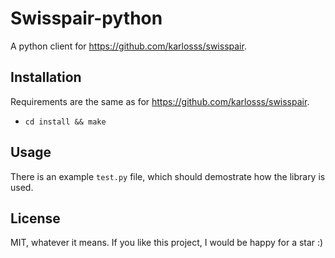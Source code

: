 # Swisspair-python

A python client for https://github.com/karlosss/swisspair.

## Installation

Requirements are the same as for https://github.com/karlosss/swisspair.

- `cd install && make`

## Usage

There is an example `test.py` file, which should demostrate how the library is used.

## License

MIT, whatever it means. If you like this project, I would be happy for a star :)
